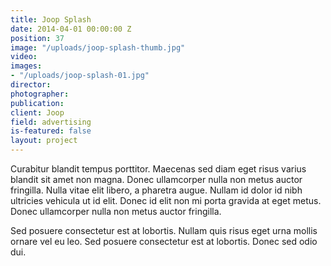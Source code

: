 ```yaml
---
title: Joop Splash
date: 2014-04-01 00:00:00 Z
position: 37
image: "/uploads/joop-splash-thumb.jpg"
video: 
images:
- "/uploads/joop-splash-01.jpg"
director: 
photographer: 
publication: 
client: Joop
field: advertising
is-featured: false
layout: project
---
```


Curabitur blandit tempus porttitor. Maecenas sed diam eget risus varius blandit sit amet non magna. Donec ullamcorper nulla non metus auctor fringilla. Nulla vitae elit libero, a pharetra augue. Nullam id dolor id nibh ultricies vehicula ut id elit. Donec id elit non mi porta gravida at eget metus. Donec ullamcorper nulla non metus auctor fringilla.

Sed posuere consectetur est at lobortis. Nullam quis risus eget urna mollis ornare vel eu leo. Sed posuere consectetur est at lobortis. Donec sed odio dui.